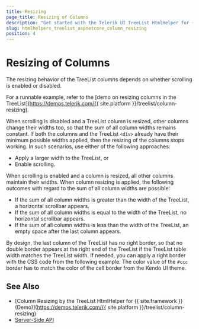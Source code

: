```yaml
---
title: Resizing
page_title: Resizing of Columns
description: "Get started with the Telerik UI TreeList HtmlHelper for {{ site.framework }} and learn how to enable column resizing to modify the width of columns."
slug: htmlhelpers_treelist_aspnetcore_column_resizing
position: 4
---
```


# Resizing of Columns

The resizing behavior of the TreeList columns depends on whether scrolling is enabled or disabled.

For a runnable example, refer to the [demo on resizing columns in the TreeList](https://demos.telerik.com/{{ site.platform }}/treelist/column-resizing).

When scrolling is disabled and a TreeList column is resized, other columns change their widths too, so that the sum of all column widths remains constant. If both the columns and the TreeList `<div>` already have their minimum possible widths applied, then the resizing of the columns stops working. In such scenarios, use either of the following approaches:
* Apply a larger width to the TreeList, or
* Enable scrolling.

When scrolling is enabled and a column is resized, all other columns maintain their widths. When column resizing is applied, the following outcomes with regard to the sum of all column widths are possible:
* If the sum of all column widths is greater than the width of the TreeList, a horizontal scrollbar appears.
* If the sum of all column widths is equal to the width of the TreeList, no horizontal scrollbar appears.
* If the sum of all column widths is less than the width of the TreeList, an empty space after the last column appears.

By design, the last column of the TreeList has no right border, so that no double border appears at the right end of the TreeList if the TreeList table width matches the TreeList width. If needed, you can apply a right border with the CSS code from the following example. The color value of the `#ccc` border has to match the color of the cell border from the Kendo UI theme.

## See Also

* [Column Resizing by the TreeList HtmlHelper for {{ site.framework }} (Demo)](https://demos.telerik.com/{{ site.platform }}/treelist/column-resizing)
* [Server-Side API](/api/treelist)
